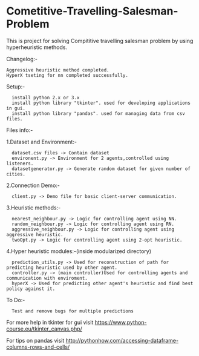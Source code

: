 # Cometitive-Travelling-Salesman-Problem

This is project for solving Compititive travelling salesman problem by using hyperheuristic methods.

Changelog:-
	
	Aggressive heuristic method completed.
	HyperX tseting for nn completed successfully.

Setup:-

      install python 2.x or 3.x
      install python library "tkinter". used for developing applications in gui.
      install python library "pandas". used for managing data from csv files.

Files info:-

1.Dataset and Environment:-

      dataset.csv files -> Contain dataset
      environent.py -> Environment for 2 agents,controlled using listeners.
      datasetgenerator.py -> Generate random dataset for given number of cities.

2.Connection Demo:-
      
      client.py -> Demo file for basic client-server communication.
      
3.Heuristic methods:-
      
      nearest_neighbour.py -> Logic for controlling agent using NN.
      random_neighbour.py -> Logic for controlling agent using RN.
      aggressive_neighbour.py -> Logic for controlling agent using aggressive heuristic.
      twoOpt.py -> Logic for controlling agent using 2-opt heuristic.
      
4.Hyper heuristic modules:-(inside modularized directory)
      
      prediction_utils.py -> Used for reconstruction of path for predicting heuristic used by other agent.
      controller.py -> (main controller)Used for controlling agents and communication with enviroment.
      hyperX -> Used for predicting other agent's heuristic and find best policy against it.

To Do:-
      
      Test and remove bugs for multiple predictions
      



      
For more help in tkinter for gui visit https://www.python-course.eu/tkinter_canvas.php/

For tips on pandas visit http://pythonhow.com/accessing-dataframe-columns-rows-and-cells/
